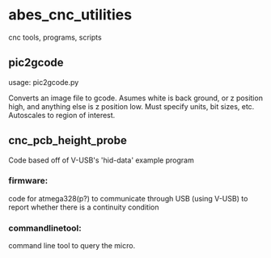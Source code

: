 abes_cnc_utilities
==================

cnc tools, programs, scripts


pic2gcode
---------

usage:
pic2gcode.py <filename>

Converts an image file to gcode.  Asumes white is back ground, or z position high, and anything else is z position low.
Must specify units, bit sizes, etc.  Autoscales to region of interest.


cnc_pcb_height_probe
--------------------

Code based off of V-USB's 'hid-data' example program

### firmware:
code for atmega328(p?) to communicate through USB (using V-USB) to report whether there is a continuity condition

### commandlinetool:
command line tool to query the micro.



